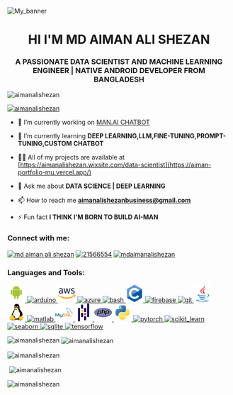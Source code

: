 ![My_banner](https://github.com/user-attachments/assets/9fad9f24-038c-4020-ac89-2b28bfa1457f)


<h1 align="center">HI I'M MD AIMAN ALI SHEZAN</h1>
<h3 align="center">A PASSIONATE DATA SCIENTIST AND MACHINE LEARNING ENGINEER | NATIVE ANDROID DEVELOPER FROM BANGLADESH</h3>

<p align="left"> <img src="https://komarev.com/ghpvc/?username=aimanalishezan&label=Profile%20views&color=0400ff&style=flat" alt="aimanalishezan" /> </p>

<p align="left"> <a href="https://github.com/ryo-ma/github-profile-trophy"><img src="https://github-profile-trophy.vercel.app/?username=aimanalishezan" alt="aimanalishezan" /></a> </p>

- 🔭 I’m currently working on [MAN.AI CHATBOT](https://github.com/aimanalishezan/Chatbot_Gradio)

- 🌱 I’m currently learning **DEEP LEARNING,LLM,FINE-TUNING,PROMPT-TUNING,CUSTOM CHATBOT**

- 👨‍💻 All of my projects are available at [https://aimanalishezan.wixsite.com/data-scientist](https://aiman-portfolio-mu.vercel.app/)

- 💬 Ask me about **DATA SCIENCE | DEEP LEARNING**

- 📫 How to reach me **aimanalishezanbusiness@gmail.com**

- ⚡ Fun fact **I THINK I'M BORN TO BUILD AI-MAN**

<h3 align="left">Connect with me:</h3>
<p align="left">
<a href="https://linkedin.com/in/md aiman ali shezan" target="blank"><img align="center" src="https://raw.githubusercontent.com/rahuldkjain/github-profile-readme-generator/master/src/images/icons/Social/linked-in-alt.svg" alt="md aiman ali shezan" height="30" width="40" /></a>
<a href="https://stackoverflow.com/users/21566554" target="blank"><img align="center" src="https://raw.githubusercontent.com/rahuldkjain/github-profile-readme-generator/master/src/images/icons/Social/stack-overflow.svg" alt="21566554" height="30" width="40" /></a>
<a href="https://kaggle.com/mdaimanalishezan" target="blank"><img align="center" src="https://raw.githubusercontent.com/rahuldkjain/github-profile-readme-generator/master/src/images/icons/Social/kaggle.svg" alt="mdaimanalishezan" height="30" width="40" /></a>
</p>

<h3 align="left">Languages and Tools:</h3>
<p align="left"> <a href="https://developer.android.com" target="_blank" rel="noreferrer"> <img src="https://raw.githubusercontent.com/devicons/devicon/master/icons/android/android-original-wordmark.svg" alt="android" width="40" height="40"/> </a> <a href="https://www.arduino.cc/" target="_blank" rel="noreferrer"> <img src="https://cdn.worldvectorlogo.com/logos/arduino-1.svg" alt="arduino" width="40" height="40"/> </a> <a href="https://aws.amazon.com" target="_blank" rel="noreferrer"> <img src="https://raw.githubusercontent.com/devicons/devicon/master/icons/amazonwebservices/amazonwebservices-original-wordmark.svg" alt="aws" width="40" height="40"/> </a> <a href="https://azure.microsoft.com/en-in/" target="_blank" rel="noreferrer"> <img src="https://www.vectorlogo.zone/logos/microsoft_azure/microsoft_azure-icon.svg" alt="azure" width="40" height="40"/> </a> <a href="https://www.gnu.org/software/bash/" target="_blank" rel="noreferrer"> <img src="https://www.vectorlogo.zone/logos/gnu_bash/gnu_bash-icon.svg" alt="bash" width="40" height="40"/> </a> <a href="https://www.cprogramming.com/" target="_blank" rel="noreferrer"> <img src="https://raw.githubusercontent.com/devicons/devicon/master/icons/c/c-original.svg" alt="c" width="40" height="40"/> </a> <a href="https://firebase.google.com/" target="_blank" rel="noreferrer"> <img src="https://www.vectorlogo.zone/logos/firebase/firebase-icon.svg" alt="firebase" width="40" height="40"/> </a> <a href="https://git-scm.com/" target="_blank" rel="noreferrer"> <img src="https://www.vectorlogo.zone/logos/git-scm/git-scm-icon.svg" alt="git" width="40" height="40"/> </a> <a href="https://www.java.com" target="_blank" rel="noreferrer"> <img src="https://raw.githubusercontent.com/devicons/devicon/master/icons/java/java-original.svg" alt="java" width="40" height="40"/> </a> <a href="https://www.linux.org/" target="_blank" rel="noreferrer"> <img src="https://raw.githubusercontent.com/devicons/devicon/master/icons/linux/linux-original.svg" alt="linux" width="40" height="40"/> </a> <a href="https://www.mathworks.com/" target="_blank" rel="noreferrer"> <img src="https://upload.wikimedia.org/wikipedia/commons/2/21/Matlab_Logo.png" alt="matlab" width="40" height="40"/> </a> <a href="https://www.mysql.com/" target="_blank" rel="noreferrer"> <img src="https://raw.githubusercontent.com/devicons/devicon/master/icons/mysql/mysql-original-wordmark.svg" alt="mysql" width="40" height="40"/> </a> <a href="https://pandas.pydata.org/" target="_blank" rel="noreferrer"> <img src="https://raw.githubusercontent.com/devicons/devicon/2ae2a900d2f041da66e950e4d48052658d850630/icons/pandas/pandas-original.svg" alt="pandas" width="40" height="40"/> </a> <a href="https://www.php.net" target="_blank" rel="noreferrer"> <img src="https://raw.githubusercontent.com/devicons/devicon/master/icons/php/php-original.svg" alt="php" width="40" height="40"/> </a> <a href="https://www.python.org" target="_blank" rel="noreferrer"> <img src="https://raw.githubusercontent.com/devicons/devicon/master/icons/python/python-original.svg" alt="python" width="40" height="40"/> </a> <a href="https://pytorch.org/" target="_blank" rel="noreferrer"> <img src="https://www.vectorlogo.zone/logos/pytorch/pytorch-icon.svg" alt="pytorch" width="40" height="40"/> </a> <a href="https://scikit-learn.org/" target="_blank" rel="noreferrer"> <img src="https://upload.wikimedia.org/wikipedia/commons/0/05/Scikit_learn_logo_small.svg" alt="scikit_learn" width="40" height="40"/> </a> <a href="https://seaborn.pydata.org/" target="_blank" rel="noreferrer"> <img src="https://seaborn.pydata.org/_images/logo-mark-lightbg.svg" alt="seaborn" width="40" height="40"/> </a> <a href="https://www.sqlite.org/" target="_blank" rel="noreferrer"> <img src="https://www.vectorlogo.zone/logos/sqlite/sqlite-icon.svg" alt="sqlite" width="40" height="40"/> </a> <a href="https://www.tensorflow.org" target="_blank" rel="noreferrer"> <img src="https://www.vectorlogo.zone/logos/tensorflow/tensorflow-icon.svg" alt="tensorflow" width="40" height="40"/> </a> </p>

<p><img align="left" src="https://github-readme-stats.vercel.app/api/top-langs?username=aimanalishezan&show_icons=true&locale=en&layout=compact" alt="aimanalishezan" /></p>

<p>&nbsp;<img align="center" src="https://github-readme-stats.vercel.app/api?username=aimanalishezan&show_icons=true&locale=en" alt="aimanalishezan" /></p>

<p><img align="center" src="https://github-readme-streak-stats.herokuapp.com/?user=aimanalishezan&" alt="aimanalishezan" /></p>


<p>&nbsp;<img align="center" src="https://github-readme-stats.vercel.app/api?username=aimanalishezan&show_icons=true&locale=en" alt="aimanalishezan" /></p>

<p><img align="center" src="https://github-readme-streak-stats.herokuapp.com/?user=aimanalishezan&" alt="aimanalishezan" /></p>

